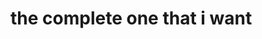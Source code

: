 <h1> the complete one that i want</h1>
<a href="https://www.youtube.com> my youtube channel link</a>
